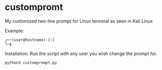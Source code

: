 # custompromt
My customized two-line prompt for Linux terminal as seen in Kali Linux

Example:
```
┌──(user@hostname)-[~]
└─$
```

Installation:
Run the script with any user you wish change the prompt for.
```
python3 customprompt.py
```
